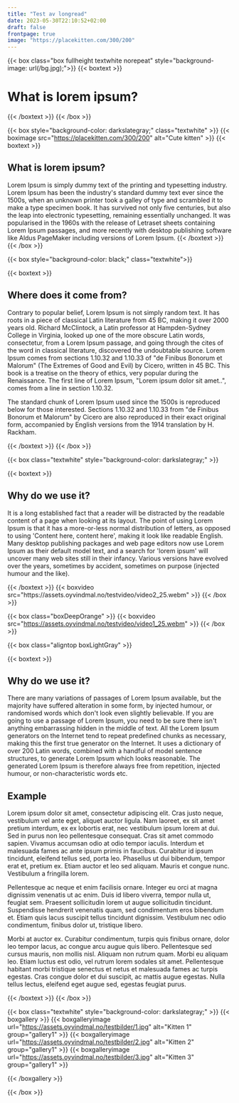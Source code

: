 ```yaml
---
title: "Test av longread"
date: 2023-05-30T22:10:52+02:00
draft: false
frontpage: true
image: "https://placekitten.com/300/200"
---
```


{{< box class="box fullheight textwhite norepeat" style="background-image: url(/bg.jpg);">}}
{{< boxtext >}}
<h1 class="headline">What is lorem ipsum?</h1>
{{< /boxtext >}}
{{< /box >}}



{{< box style="background-color: darkslategray;" class="textwhite" >}}
{{< boximage src="https://placekitten.com/300/200" alt="Cute kitten" >}}
{{< boxtext >}}
<h2 class="headline2">What is lorem ipsum?</h2>
Lorem Ipsum is simply dummy text of the printing and typesetting industry. Lorem Ipsum has been the industry's standard dummy text ever since the 1500s, when an unknown printer took a galley of type and scrambled it to make a type specimen book. It has survived not only five centuries, but also the leap into electronic typesetting, remaining essentially unchanged. It was popularised in the 1960s with the release of Letraset sheets containing Lorem Ipsum passages, and more recently with desktop publishing software like Aldus PageMaker including versions of Lorem Ipsum.
{{< /boxtext >}}
{{< /box >}}

{{< box style="background-color: black;" class="textwhite">}}


{{< boxtext >}}
<h2 class="headline2">Where does it come from?</h2>
<p>
Contrary to popular belief, Lorem Ipsum is not simply random text. It has roots in a piece of classical Latin literature from 45 BC, making it over 2000 years old. Richard McClintock, a Latin professor at Hampden-Sydney College in Virginia, looked up one of the more obscure Latin words, consectetur, from a Lorem Ipsum passage, and going through the cites of the word in classical literature, discovered the undoubtable source. Lorem Ipsum comes from sections 1.10.32 and 1.10.33 of "de Finibus Bonorum et Malorum" (The Extremes of Good and Evil) by Cicero, written in 45 BC. This book is a treatise on the theory of ethics, very popular during the Renaissance. The first line of Lorem Ipsum, "Lorem ipsum dolor sit amet..", comes from a line in section 1.10.32.
</p>
<p>
The standard chunk of Lorem Ipsum used since the 1500s is reproduced below for those interested. Sections 1.10.32 and 1.10.33 from "de Finibus Bonorum et Malorum" by Cicero are also reproduced in their exact original form, accompanied by English versions from the 1914 translation by H. Rackham.
</p>

{{< /boxtext >}}
{{< /box >}}


{{< box class="textwhite" style="background-color: darkslategray;" >}}

{{< boxtext >}}
<h2 class="headline2">Why do we use it?</h2>
<p>It is a long established fact that a reader will be distracted by the readable content of a page when looking at its layout. The point of using Lorem Ipsum is that it has a more-or-less normal distribution of letters, as opposed to using 'Content here, content here', making it look like readable English. Many desktop publishing packages and web page editors now use Lorem Ipsum as their default model text, and a search for 'lorem ipsum' will uncover many web sites still in their infancy. Various versions have evolved over the years, sometimes by accident, sometimes on purpose (injected humour and the like).</p>
{{< /boxtext >}}
{{< boxvideo src="https://assets.oyvindmal.no/testvideo/video2_25.webm" >}}
{{< /box >}}

{{< box class="boxDeepOrange" >}}
{{< boxvideo src="https://assets.oyvindmal.no/testvideo/video1_25.webm" >}}
{{< /box >}}

{{< box  class="aligntop boxLightGray" >}}


{{< boxtext >}}
<h2 class="headline2">Why do we use it?</h2>
<p>There are many variations of passages of Lorem Ipsum available, but the majority have suffered alteration in some form, by injected humour, or randomised words which don't look even slightly believable. If you are going to use a passage of Lorem Ipsum, you need to be sure there isn't anything embarrassing hidden in the middle of text. All the Lorem Ipsum generators on the Internet tend to repeat predefined chunks as necessary, making this the first true generator on the Internet. It uses a dictionary of over 200 Latin words, combined with a handful of model sentence structures, to generate Lorem Ipsum which looks reasonable. The generated Lorem Ipsum is therefore always free from repetition, injected humour, or non-characteristic words etc.</p>
<h2 class="headline2">Example</h2>
<p>
Lorem ipsum dolor sit amet, consectetur adipiscing elit. Cras justo neque, vestibulum vel ante eget, aliquet auctor ligula. Nam laoreet, ex sit amet pretium interdum, ex ex lobortis erat, nec vestibulum ipsum lorem at dui. Sed in purus non leo pellentesque consequat. Cras sit amet commodo sapien. Vivamus accumsan odio at odio tempor iaculis. Interdum et malesuada fames ac ante ipsum primis in faucibus. Curabitur id ipsum tincidunt, eleifend tellus sed, porta leo. Phasellus ut dui bibendum, tempor erat et, pretium ex. Etiam auctor et leo sed aliquam. Mauris et congue nunc. Vestibulum a fringilla lorem.
</p>
<p>
Pellentesque ac neque et enim facilisis ornare. Integer eu orci at magna dignissim venenatis ut ac enim. Duis id libero viverra, tempor nulla ut, feugiat sem. Praesent sollicitudin lorem ut augue sollicitudin tincidunt. Suspendisse hendrerit venenatis quam, sed condimentum eros bibendum et. Etiam quis lacus suscipit tellus tincidunt dignissim. Vestibulum nec odio condimentum, finibus dolor ut, tristique libero.
</p>
<p>
Morbi at auctor ex. Curabitur condimentum, turpis quis finibus ornare, dolor leo tempor lacus, ac congue arcu augue quis libero. Pellentesque sed cursus mauris, non mollis nisl. Aliquam non rutrum quam. Morbi eu aliquam leo. Etiam luctus est odio, vel rutrum lorem sodales sit amet. Pellentesque habitant morbi tristique senectus et netus et malesuada fames ac turpis egestas. Cras congue dolor et dui suscipit, ac mattis augue egestas. Nulla tellus lectus, eleifend eget augue sed, egestas feugiat purus.
</p>
{{< /boxtext >}}
{{< /box >}}

{{< box class="textwhite" style="background-color: darkslategray;" >}}
{{< boxgallery >}}
  {{< boxgalleryimage url="https://assets.oyvindmal.no/testbilder/1.jpg" alt="Kitten 1" group="gallery1" >}}
{{< boxgalleryimage url="https://assets.oyvindmal.no/testbilder/2.jpg" alt="Kitten 2" group="gallery1" >}}
{{< boxgalleryimage url="https://assets.oyvindmal.no/testbilder/3.jpg" alt="Kitten 3" group="gallery1" >}}

{{< /boxgallery >}}


{{< /box >}}
